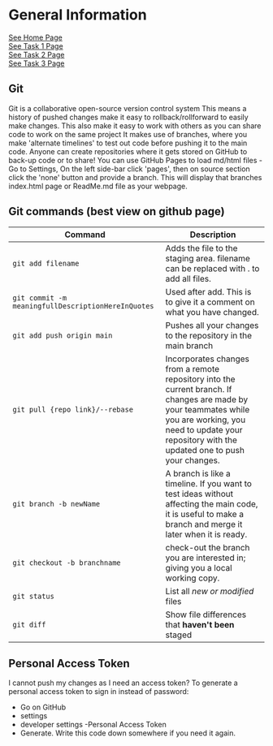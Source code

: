# General Information
[See Home Page](README.md)<br/>
[See Task 1 Page](Task1.md)<br/>
[See Task 2 Page](Task2.md)<br/>
[See Task 3 Page](Task3.md)<br/>

## Git
Git is a collaborative open-source version control system
This means a history of pushed changes make it easy to rollback/rollforward to easily make changes.
This also make it easy to work with others as you can share code to work on the same project
It makes use of branches, where you make 'alternate timelines' to test out code before pushing it to the main code.
Anyone can create repositories where it gets stored on GitHub to back-up code or to share!
You can use GitHub Pages to load md/html files - Go to Settings, On the left side-bar click 'pages', then on source section click the 'none' button and provide a branch. This will display that branches index.html page or ReadMe.md file as your webpage.

## Git commands (best view on github page)
| Command | Description |
| --- | --- |
| `git add filename` | Adds the file to the staging area. filename can be replaced with . to add all files. |
| `git commit -m meaningfullDescriptionHereInQuotes` | Used after add. This is to give it a comment on what you have changed. |
| `git add push origin main` | Pushes all your changes to the repository in the main branch |
| `git pull {repo link}/--rebase` |  	Incorporates changes from a remote repository into the current branch. If changes are made by your teammates while you are working, you need to update your repository with the updated one to push your changes. |
| `git branch -b newName`  | A branch is like a timeline. If you want to test ideas without affecting the main code, it is useful to make a branch and merge it later when it is ready. |
| `git checkout -b branchname` | check-out the branch you are interested in; giving you a local working copy.  |
| `git status` | List all *new or modified* files |
| `git diff` | Show file differences that **haven't been** staged |

## Personal Access Token
I cannot push my changes as I need an access token?
To generate a personal access token to sign in instead of password: 
 - Go on GitHub
 - settings
 - developer settings
 -Personal Access Token
 - Generate. Write this code down somewhere if you need it again.